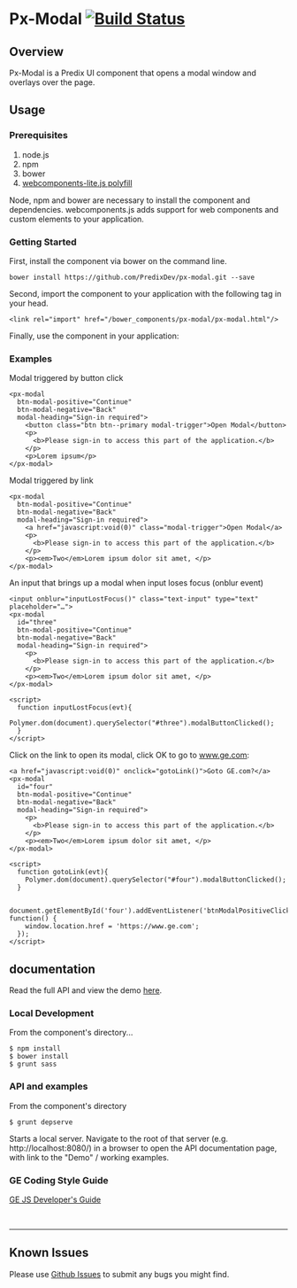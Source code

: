 # Px-Modal [![Build Status](https://travis-ci.org/PredixDev/px-modal.svg?branch=master)](https://travis-ci.org/PredixDev/px-modal)

## Overview

Px-Modal is a Predix UI component that opens a modal window and overlays over the page.


## Usage

### Prerequisites
1. node.js
2. npm
3. bower
4. [webcomponents-lite.js polyfill](https://github.com/webcomponents/webcomponentsjs)

Node, npm and bower are necessary to install the component and dependencies. webcomponents.js adds support for web components and custom elements to your application.

### Getting Started

First, install the component via bower on the command line.

```
bower install https://github.com/PredixDev/px-modal.git --save
```

Second, import the component to your application with the following tag in your head.

```
<link rel="import" href="/bower_components/px-modal/px-modal.html"/>
```

Finally, use the component in your application:

### Examples

Modal triggered by button click
```
<px-modal
  btn-modal-positive="Continue"
  btn-modal-negative="Back"
  modal-heading="Sign-in required">
    <button class="btn btn--primary modal-trigger">Open Modal</button>
    <p>
      <b>Please sign-in to access this part of the application.</b>
    </p>
    <p>Lorem ipsum</p>
</px-modal>
```

Modal triggered by link
```
<px-modal
  btn-modal-positive="Continue"
  btn-modal-negative="Back"
  modal-heading="Sign-in required">
    <a href="javascript:void(0)" class="modal-trigger">Open Modal</a>
    <p>
      <b>Please sign-in to access this part of the application.</b>
    </p>
    <p><em>Two</em>Lorem ipsum dolor sit amet, </p>
</px-modal>
```

An input that brings up a modal when input loses focus (onblur event)
```
<input onblur="inputLostFocus()" class="text-input" type="text" placeholder="…">
<px-modal
  id="three"
  btn-modal-positive="Continue"
  btn-modal-negative="Back"
  modal-heading="Sign-in required">
    <p>
      <b>Please sign-in to access this part of the application.</b>
    </p>
    <p><em>Two</em>Lorem ipsum dolor sit amet, </p>
</px-modal>

<script>
  function inputLostFocus(evt){
    Polymer.dom(document).querySelector("#three").modalButtonClicked();
  }
</script>
```

Click on the link to open its modal, click OK to go to www.ge.com:
```
<a href="javascript:void(0)" onclick="gotoLink()">Goto GE.com?</a>
<px-modal
  id="four"
  btn-modal-positive="Continue"
  btn-modal-negative="Back"
  modal-heading="Sign-in required">
    <p>
      <b>Please sign-in to access this part of the application.</b>
    </p>
    <p><em>Two</em>Lorem ipsum dolor sit amet, </p>
</px-modal>

<script>
  function gotoLink(evt){
    Polymer.dom(document).querySelector("#four").modalButtonClicked();
  }

  document.getElementById('four').addEventListener('btnModalPositiveClicked', function() {
    window.location.href = 'https://www.ge.com';
  });
</script>
```

## documentation

Read the full API and view the demo [here](https://predixdev.github.io/px-modal).

### Local Development
From the component's directory...

```
$ npm install
$ bower install
$ grunt sass
```

### API and examples

From the component's directory

```
$ grunt depserve
```

Starts a local server. Navigate to the root of that server (e.g. http://localhost:8080/) in a browser to open the API documentation page, with link to the "Demo" / working examples.


### GE Coding Style Guide
[GE JS Developer's Guide](https://github.com/GeneralElectric/javascript)

<br />
<hr />

## Known Issues

Please use [Github Issues](https://github.com/PredixDev/px-modal/issues) to submit any bugs you might find.
